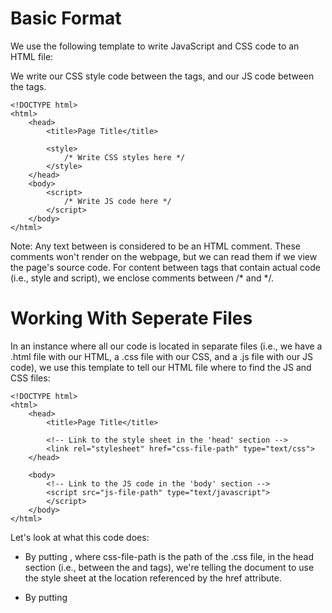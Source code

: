 # Basic Format
We use the following template to write JavaScript and CSS code to an HTML file:

We write our CSS style code between the <style> and </style> tags, and our JS code between the <script> and </script> tags.


```
<!DOCTYPE html>
<html>
    <head>
        <title>Page Title</title>
        
        <style>
            /* Write CSS styles here */
        </style>
    </head>
    <body>
        <script>
            /* Write JS code here */
        </script>
    </body>
</html>
```

Note: Any text between <!-- and --> is considered to be an HTML comment. These comments won't render on the webpage, but we can read them if we view the page's source code. For content between tags that contain actual code (i.e., style and script), we enclose comments between /* and */.

# Working With Seperate Files
In an instance where all our code is located in separate files (i.e., we have a .html file with our HTML, a .css file with our CSS, and a .js file with our JS code), we use this template to tell our HTML file where to find the JS and CSS files:

```
<!DOCTYPE html>
<html>
    <head>
        <title>Page Title</title>
        
        <!-- Link to the style sheet in the 'head' section -->
        <link rel="stylesheet" href="css-file-path" type="text/css">
    </head>
    
    <body>
        <!-- Link to the JS code in the 'body' section -->
        <script src="js-file-path" type="text/javascript">
        </script>
    </body>
</html>
```

Let's look at what this code does:

* By putting <link rel="stylesheet" href="css-file-path" type="text/css">, where css-file-path is the path of the .css file, in the head section (i.e., between the <head> and </head> tags), we're telling the document to use the style sheet at the location referenced by the href attribute.

* By putting <script src="js-file-path" type="text/javascript">, where js-file-path is the path of the .js file, in the body section (i.e., between the <body> and </body> tags), we're saying that we want to run a script using the JS code at the location referenced by the src attribute.

# HTML BUTTONS
We use the <button> tag to create a clickable button that has the following optional attributes:

    - id: the button's unique identifier within the page

    - class: the CSS class(es) used to style the button

The text enclosed between the button's opening (<button>) and closing (</button>) tags is the label that displays on the button. We can also access this text using the innerHTML property of the JS button object (see the JavaScript section below)

The basic syntax for an HTML button looks like this:

`<button id="buttonIdentifier" class="buttonStyleClass">Click Me</button>`

# JavaScript Buttons
```
var clickMeButton = document.createElement('button');
clickMeButton.id = 'myButton';
clickMeButton.innerHTML = 'Click Me';
clickMeButton.style.background = '#4FFF8F';
document.body.appendChild(clickMeButton);
```

Now, let's walk through what it does:

1. document.createElement('Button') creates a clickable button object (createElement('Button')) referenced by the variable name

2. clickMeButton.id = 'myButton' sets the button's id to be myButton

3. clickMeButton.innerHTML = 'Click Me' sets the button's inner HTML (i.e., the label we normally see between the HTML button tags) to say "Click Me".

4. clickMeButton.style.background = '#4FFF8F' sets the button's background color to green. To style multiple attributes of our button using a style class, we would write clickMeButton.className = 'myStyleClassName' instead.

5. document.body.appendChild(clickMeButton) appends to the body of the document as a child.

Let's say we want to modify the label on an HTML button element with the id myButton. We simply use the getElementById method and pass the desired element's id as an argument:

```
var clickMeButton = document.getElementById('myButton');
clickMeButton.innerHTML = 'This is my new label text!'
```

# Combining HTML and JS
```
<!DOCTYPE html>
<html>
    <head>
        <style>
            body {
                text-align: center;
            }
            /* Styling for the 'button' class */
            .button {
                background-color: #4FFF8F;
            }
            /* Styling for id='htmlButton1' */
            #htmlButton1 {
                font-weight: bold;
            }
            /* Styling for id='htmlButton2' */
            #htmlButton2 {
                font-style: italic;
            }
            /* Styling for id='jsButton' */
            #jsButton {
                font-weight: bold;
                font-style: italic;
            }
        </style>
    </head>
    <body>
        <p>This is what our code produces:</p>
        <button id='htmlButton1' class='button'>I'm an HTML button!</button>
        <button id='htmlButton2' class='button'>I'm an HTML button!</button>
        
        <script>
            /* Create a button element */
            var clickMeButton = document.createElement('button');
            /* Set the button's text label */
            clickMeButton.innerHTML = 'I\'m a JavaScript button!';
            /* Set the button's id */
            clickMeButton.id = 'jsButton';
            /* Set the button's style class */
            clickMeButton.className = 'button';
            /* Add the button to the page */
            document.body.appendChild(clickMeButton);
            
            /* Get the element with id='htmlButton2' */
            var htmlButton = document.getElementById('htmlButton2');
            /* Modify the text label for htmlButton2 */
            htmlButton.innerHTML = 'I\'m a modified HTML button!';
        </script>
    </body>
</html>
```

# Click Events
```
<!DOCTYPE html>
<html>
    <head>
        <title>Page Title</title>
        
        <style>
            .buttonClass {
                color: #4CAF50;
            }
        </style>
    </head>
    
    <body>
        <!-- This puts a button with the id 'button id' on our page. -->
        <button id="buttonId" class="buttonClass">I am a button!</button>

        <script>
            /* This assigns the element with id 'buttonId' to 'btn' */
            var btn = document.getElementById('buttonId');
            
            /* This sets the action to perform on a click event */
            btn.onclick = function() {
                /* This changes the button's label */
                btn.innerHTML = 'You clicked me!';
            };
    	</script>
    </body>
</html>
```

# addEventListener
```
<!DOCTYPE html>
<html>
    <head>
        <title>Page Title</title>
        
        <style>
            .buttonClass {
                color: #4CAF50;
            }
        </style>
    </head>
    
    <body>
        <!-- This puts a button with the id 'button id' on our page. -->
        <button id="buttonId" class="buttonClass">I am a button!</button>

        <script>
            /* This assigns the element with id 'buttonId' to 'btn' */
            var btn = document.getElementById("buttonId");
            
            /* This sets the action to perform on a click event */
            btn.addEventListener("click", function() {
                /* This changes the button's label */
                btn.innerHTML = 'You clicked me!';
            });
    	</script>
    </body>
</html>
```